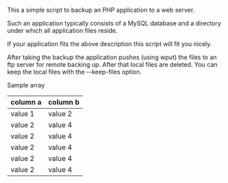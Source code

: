 This a simple script to backup an PHP application to a web server.

Such an application typically consists of a MySQL database and a directory under
which all application files reside.

If your application fits the above description this script will fit you nicely.

After taking the backup the application pushes (using wput) the files to an ftp
server for remote backing up. After that local files are deleted. You can keep
the local files with the --keep-files option.

Sample array

|column a|column b|
|--------|--------|
|value 1 | value 2|
|value 2 | value 4|
|value 2 | value 4|
|value 2 | value 4|
|value 2 | value 4|
|value 2 | value 4|
